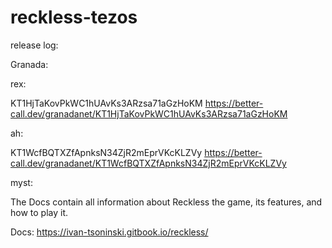 # reckless-tezos

release log:

Granada:

rex:

KT1HjTaKovPkWC1hUAvKs3ARzsa71aGzHoKM https://better-call.dev/granadanet/KT1HjTaKovPkWC1hUAvKs3ARzsa71aGzHoKM

ah:

KT1WcfBQTXZfApnksN34ZjR2mEprVKcKLZVy https://better-call.dev/granadanet/KT1WcfBQTXZfApnksN34ZjR2mEprVKcKLZVy

myst:


The Docs contain all information about Reckless the game, its features, and how to play it.

Docs: https://ivan-tsoninski.gitbook.io/reckless/
